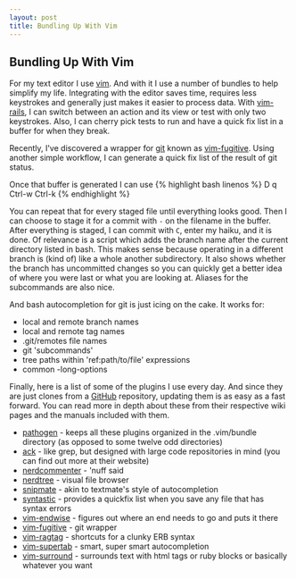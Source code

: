 ```yaml
---
layout: post
title: Bundling Up With Vim
---
```


## Bundling Up With Vim

For my text editor I use [vim](http://vim.org). And with it I use a number of bundles to help simplify my life. Integrating with the editor saves time, requires less keystrokes and generally just makes it easier to process data.
With [vim-rails](https://github.com/tpope/vim-rails), I can switch between an action and its view or test with only two keystrokes. Also, I can cherry pick tests to run and have a quick fix list in a buffer for when they break.

Recently, I've discovered a wrapper for [git](http://git-scm.com/) known as [vim-fugitive](https://github.com/tpope/vim-fugitive). Using another simple workflow, I can generate a quick fix list of the result of git status.

Once that buffer is generated I can use
{% highlight bash linenos %}
D
q
Ctrl-w
Ctrl-k
{% endhighlight %}

You can repeat that for every staged file until everything looks good. Then I can choose to stage it for a commit with `-` on the filename in the buffer.
After everything is staged, I can commit with `C`, enter my haiku, and it is done.
Of relevance is a script which adds the branch name after the current directory listed in bash. This makes sense because operating in a different branch is (kind of) like a whole another subdirectory. It also shows whether the branch has uncommitted changes so you can quickly get a better idea of where you were last or what you are looking at.
Aliases for the subcommands are also nice.

And bash autocompletion for git is just icing on the cake. It works for:
* local and remote branch names
* local and remote tag names
* .git/remotes file names
* git 'subcommands'
* tree paths within 'ref:path/to/file' expressions
* common -long-options

Finally, here is a list of some of the plugins I use every day. And since they are just clones from a [GitHub](https://github.com) repository, updating them is as easy as a fast forward. You can read more in depth about these from their respective wiki pages and the manuals included with them.
* [pathogen](https://github.com/tpope/vim-pathogen) - keeps all these plugins organized in the .vim/bundle directory (as opposed to some twelve odd directories)
* [ack](https://github.com/mileszs/ack.vim) - like grep, but designed with large code repositories in mind (you can find out more at their website)
* [nerdcommenter](https://github.com/scrooloose/nerdcommenter) - 'nuff said
* [nerdtree](ttps://github.com/scrooloose/nerdtree) - visual file browser
* [snipmate](https://github.com/msanders/snipmate.vim) - akin to textmate's style of autocompletion
* [syntastic](https://github.com/scrooloose/syntastic) - provides a quickfix list when you save any file that has syntax errors
* [vim-endwise](https://github.com/tpope/vim-endwise) - figures out where an end needs to go and puts it there
* [vim-fugitive](https://github.com/tpope/vim-fugitive) - git wrapper
* [vim-ragtag](https://github.com/tpope/vim-ragtag) - shortcuts for a clunky ERB syntax
* [vim-supertab](https://github.com/tsaleh/vim-supertab) - smart, super smart autocompletion
* [vim-surround](https://github.com/tpope/vim-surround ) - surrounds text with html tags or ruby blocks or basically whatever you want

